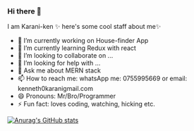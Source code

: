 ### Hi there 👋


I am Karani-ken ✨ here's some cool staff about me✨ 

- 🔭 I’m currently working on House-finder App
- 🌱 I’m currently learning Redux with react
- 👯 I’m looking to collaborate on ...
- 🤔 I’m looking for help with ...
- 💬 Ask me about MERN stack
- 📫 How to reach me: whatsApp me: 0755995669 or email: kenneth0karanigmail.com
- 😄 Pronouns: Mr/Bro/Programmer
- ⚡ Fun fact: loves coding, watching, hicking etc.

[![Anurag's GitHub stats](https://github-readme-stats.vercel.app/api?username=Karani-ken)](https://github.com/anuraghazra/github-readme-stats)
